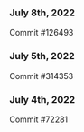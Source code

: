 ### July 8th, 2022

Commit #126493

### July 5th, 2022

Commit #314353


### July 4th, 2022

Commit #72281
